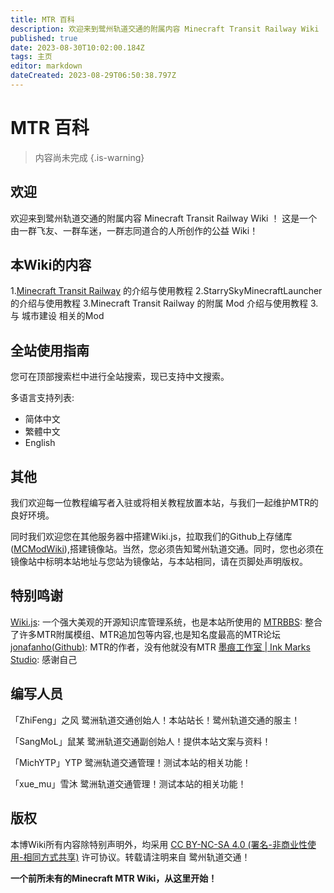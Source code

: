 ```yaml
---
title: MTR 百科
description: 欢迎来到鹭州轨道交通的附属内容 Minecraft Transit Railway Wiki ！ 这是一个由一群飞友、一群车迷，一群志同道合的人所创作的公益 Wiki！
published: true
date: 2023-08-30T10:02:00.184Z
tags: 主页
editor: markdown
dateCreated: 2023-08-29T06:50:38.797Z
---
```


# MTR 百科
> 内容尚未完成
{.is-warning}

## 欢迎
欢迎来到鹭州轨道交通的附属内容 Minecraft Transit Railway Wiki ！
这是一个由一群飞友、一群车迷，一群志同道合的人所创作的公益 Wiki！

## 本Wiki的内容
1.[Minecraft Transit Railway](https://www.mcmod.cn/class/2157.html) 的介绍与使用教程
2.StarrySkyMinecraftLauncher 的介绍与使用教程
3.Minecraft Transit Railway 的附属 Mod 介绍与使用教程
3.与 城市建设 相关的Mod

## 全站使用指南
您可在顶部搜索栏中进行全站搜索，现已支持中文搜索。

多语言支持列表:
- 简体中文
- 繁體中文
- English

## 其他
我们欢迎每一位教程编写者入驻或将相关教程放置本站，与我们一起维护MTR的良好环境。

同时我们欢迎您在其他服务器中搭建Wiki.js，拉取我们的Github上存储库([MCModWiki](https://github.com/Ink-Marks-Studio/MCModWiki)),搭建镜像站。当然，您必须告知鹭州轨道交通。同时，您也必须在镜像站中标明本站地址与您站为镜像站，与本站相同，请在页脚处声明版权。

## 特别鸣谢
[Wiki.js](https://js.wiki/): 一个强大美观的开源知识库管理系统，也是本站所使用的
[MTRBBS](https://www.mtrbbs.top/forum.php): 整合了许多MTR附属模组、MTR追加包等内容,也是知名度最高的MTR论坛
[jonafanho(Github)](https://github.com/jonafanho): MTR的作者，没有他就没有MTR
[墨痕工作室 | Ink Marks Studio](https://SSML.Top): 感谢自己


## 编写人员
「ZhiFeng」之风
 鹭洲轨道交通创始人！本站站长！鹭州轨道交通的服主！
 
 「SangMoL」鼠某
 鹭洲轨道交通副创始人！提供本站文案与资料！
 
 「MichYTP」YTP
 鹭洲轨道交通管理！测试本站的相关功能！
 
 「xue_mu」雪沐
 鹭洲轨道交通管理！测试本站的相关功能！
 
## 版权
本博Wiki所有内容除特别声明外，均采用 [CC BY-NC-SA 4.0 (署名-非商业性使用-相同方式共享)](https://creativecommons.org/licenses/by-nc-sa/4.0/) 许可协议。转载请注明来自 鹭州轨道交通！


**一个前所未有的Minecraft MTR Wiki，从这里开始！**





